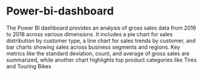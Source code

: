 # Power-bi-dashboard
The Power BI dashboard provides an analysis of gross sales data from 2016 to 2018 across various dimensions. It includes a pie chart for sales distribution by customer type, a line chart for sales trends by customer, and bar charts showing sales across business segments and regions. Key metrics like the standard deviation, count, and average of gross sales are summarized, while another chart highlights top product categories like Tires and Touring Bikes
